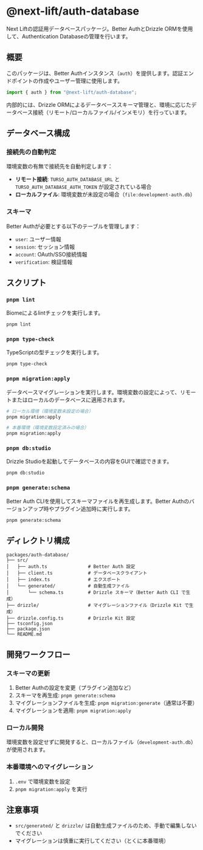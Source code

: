 # @next-lift/auth-database

Next Liftの認証用データベースパッケージ。Better AuthとDrizzle ORMを使用して、Authentication Databaseの管理を行います。

## 概要

このパッケージは、Better Authインスタンス（`auth`）を提供します。認証エンドポイントの作成やユーザー管理に使用します。

```typescript
import { auth } from "@next-lift/auth-database";
```

内部的には、Drizzle ORMによるデータベーススキーマ管理と、環境に応じたデータベース接続（リモート/ローカルファイル/インメモリ）を行っています。

## データベース構成

### 接続先の自動判定

環境変数の有無で接続先を自動判定します：

- **リモート接続**: `TURSO_AUTH_DATABASE_URL` と `TURSO_AUTH_DATABASE_AUTH_TOKEN` が設定されている場合
- **ローカルファイル**: 環境変数が未設定の場合（`file:development-auth.db`）

### スキーマ

Better Authが必要とする以下のテーブルを管理します：

- `user`: ユーザー情報
- `session`: セッション情報
- `account`: OAuth/SSO接続情報
- `verification`: 検証情報

## スクリプト

### `pnpm lint`

Biomeによるlintチェックを実行します。

```bash
pnpm lint
```

### `pnpm type-check`

TypeScriptの型チェックを実行します。

```bash
pnpm type-check
```

### `pnpm migration:apply`

データベースマイグレーションを実行します。環境変数の設定によって、リモートまたはローカルのデータベースに適用されます。

```bash
# ローカル環境（環境変数未設定の場合）
pnpm migration:apply

# 本番環境（環境変数設定済みの場合）
pnpm migration:apply
```

### `pnpm db:studio`

Drizzle Studioを起動してデータベースの内容をGUIで確認できます。

```bash
pnpm db:studio
```

### `pnpm generate:schema`

Better Auth CLIを使用してスキーマファイルを再生成します。Better Authのバージョンアップ時やプラグイン追加時に実行します。

```bash
pnpm generate:schema
```

## ディレクトリ構成

```plaintext
packages/auth-database/
├── src/
│   ├── auth.ts               # Better Auth 設定
│   ├── client.ts             # データベースクライアント
│   ├── index.ts              # エクスポート
│   └── generated/            # 自動生成ファイル
│       └── schema.ts         # Drizzle スキーマ（Better Auth CLI で生成）
├── drizzle/                  # マイグレーションファイル（Drizzle Kit で生成）
├── drizzle.config.ts         # Drizzle Kit 設定
├── tsconfig.json
├── package.json
└── README.md
```

## 開発ワークフロー

### スキーマの更新

1. Better Authの設定を変更（プラグイン追加など）
2. スキーマを再生成: `pnpm generate:schema`
3. マイグレーションファイルを生成: `pnpm migration:generate`（通常は不要）
4. マイグレーションを適用: `pnpm migration:apply`

### ローカル開発

環境変数を設定せずに開発すると、ローカルファイル（`development-auth.db`）が使用されます。

### 本番環境へのマイグレーション

1. `.env` で環境変数を設定
2. `pnpm migration:apply` を実行

## 注意事項

- `src/generated/` と `drizzle/` は自動生成ファイルのため、手動で編集しないでください
- マイグレーションは慎重に実行してください（とくに本番環境）
